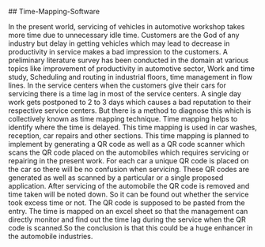 #﻿# Time-Mapping-Software

In the present world, servicing of vehicles in automotive workshop takes more time due
to unnecessary idle time. Customers are the God of any industry but delay in getting
vehicles which may lead to decrease in productivity in service makes a bad impression
to the customers. A preliminary literature survey has been conducted in the domain at
various topics like improvement of productivity in automotive sector, Work and time study,
Scheduling and routing in industrial floors, time management in flow lines. In the service
centers when the customers give their cars for servicing there is a time lag in most of
the service centers. A single day work gets postponed to 2 to 3 days which causes a bad
reputation to their respective service centers. But there is a method to diagnose this which
is collectively known as time mapping technique. Time mapping helps to identify where the
time is delayed. This time mapping is used in car washes, reception, car repairs and other
sections. This time mapping is planned to implement by generating a QR code as well
as a QR code scanner which scans the QR code placed on the automobiles which requires
servicing or repairing in the present work. For each car a unique QR code is placed on
the car so there will be no confusion when servicing. These QR codes are generated as
well as scanned by a particular or a single proposed application. After servicing of the
automobile the QR code is removed and time taken will be noted down. So it can be found
out whether the service took excess time or not. The QR code is supposed to be pasted
from the entry. The time is mapped on an excel sheet so that the management can directly
monitor and find out the time lag during the service when the QR code is scanned.So the
conclusion is that this could be a huge enhancer in the automobile industries.
